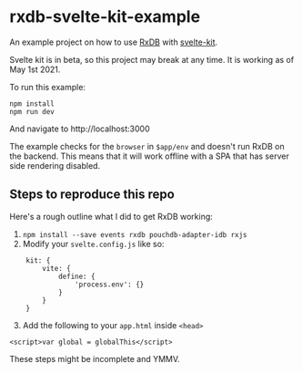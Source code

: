 # rxdb-svelte-kit-example

An example project on how to use [RxDB](https://rxdb.info/) with [svelte-kit](https://kit.svelte.dev/).

Svelte kit is in beta, so this project may break at any time. It is working as of May 1st 2021.

To run this example:

    npm install
    npm run dev

And navigate to http://localhost:3000

The example checks for the `browser` in `$app/env` and doesn't run RxDB on the backend. This means that it will work offline with a SPA that has server side rendering disabled.

## Steps to reproduce this repo

Here's a rough outline what I did to get RxDB working:

1. `npm install --save events rxdb pouchdb-adapter-idb rxjs`
2. Modify your `svelte.config.js` like so:

```
    kit: {
        vite: {
            define: {
                'process.env': {}
            }
        }
    }
```
3. Add the following to your `app.html` inside `<head>`

```
<script>var global = globalThis</script>
```

These steps might be incomplete and YMMV.